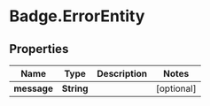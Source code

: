 # Badge.ErrorEntity

## Properties
Name | Type | Description | Notes
------------ | ------------- | ------------- | -------------
**message** | **String** |  | [optional] 


